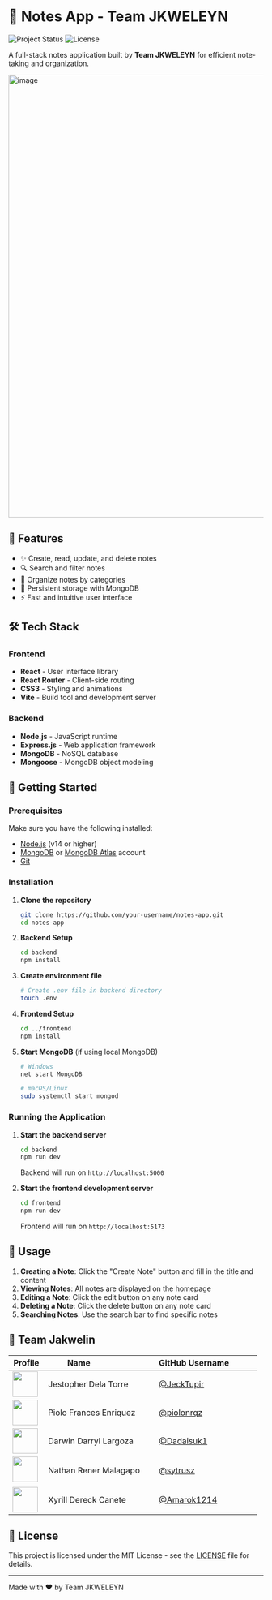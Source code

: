 # 📝 Notes App - Team JKWELEYN
![Project Status](https://img.shields.io/badge/Status-Prototype-blue)
![License](https://img.shields.io/badge/License-Educational%20Use-orange)

A full-stack notes application built by **Team JKWELEYN** for efficient note-taking and organization.

<img width="1923" height="873" alt="image" src="https://github.com/user-attachments/assets/c5899763-284c-46d8-bbea-1da1bd4e9022" />


## 🚀 Features

- ✨ Create, read, update, and delete notes
- 🔍 Search and filter notes
- 📂 Organize notes by categories
- 💾 Persistent storage with MongoDB
- ⚡ Fast and intuitive user interface

## 🛠️ Tech Stack

### Frontend
- **React** - User interface library
- **React Router** - Client-side routing
- **CSS3** - Styling and animations
- **Vite** - Build tool and development server

### Backend
- **Node.js** - JavaScript runtime
- **Express.js** - Web application framework
- **MongoDB** - NoSQL database
- **Mongoose** - MongoDB object modeling


## 🚦 Getting Started

### Prerequisites

Make sure you have the following installed:
- [Node.js](https://nodejs.org/) (v14 or higher)
- [MongoDB](https://www.mongodb.com/try/download/community) or [MongoDB Atlas](https://www.mongodb.com/cloud/atlas) account
- [Git](https://git-scm.com/)

### Installation

1. **Clone the repository**
   ```bash
   git clone https://github.com/your-username/notes-app.git
   cd notes-app
   ```

2. **Backend Setup**
   ```bash
   cd backend
   npm install
   ```

3. **Create environment file**
   ```bash
   # Create .env file in backend directory
   touch .env
   ```

4. **Frontend Setup**
   ```bash
   cd ../frontend
   npm install
   ```

5. **Start MongoDB** (if using local MongoDB)
   ```bash
   # Windows
   net start MongoDB
   
   # macOS/Linux
   sudo systemctl start mongod
   ```

### Running the Application

1. **Start the backend server**
   ```bash
   cd backend
   npm run dev
   ```
   Backend will run on `http://localhost:5000`

2. **Start the frontend development server**
   ```bash
   cd frontend
   npm run dev
   ```
   Frontend will run on `http://localhost:5173`


## 🎯 Usage

1. **Creating a Note**: Click the "Create Note" button and fill in the title and content
2. **Viewing Notes**: All notes are displayed on the homepage
3. **Editing a Note**: Click the edit button on any note card
4. **Deleting a Note**: Click the delete button on any note card
5. **Searching Notes**: Use the search bar to find specific notes

## 👥 Team Jakwelin

| Profile | Name                    | GitHub Username            |
|-----------------|-------------------------|----------------------------|
| <img src="https://avatars.githubusercontent.com/u/168988379?v=4" width="50"> | Jestopher Dela Torre       | [@JeckTupir](https://github.com/JeckTupir) |
| <img src="https://avatars.githubusercontent.com/u/114855573?v=4" width="50"> | Piolo Frances Enriquez     | [@piolonrqz](https://github.com/piolonrqz) |
| <img src="https://avatars.githubusercontent.com/u/112413548?v=4" width="50"> | Darwin Darryl Largoza      | [@Dadaisuk1](https://github.com/Dadaisuk1)  |
| <img src="https://avatars.githubusercontent.com/u/89176351?v=4" width="50">  | Nathan Rener Malagapo      | [@sytrusz](https://github.com/sytrusz)     |
| <img src="https://avatars.githubusercontent.com/u/169969184?v=4" width="50"> | Xyrill Dereck Canete       | [@Amarok1214](https://github.com/Amarok1214)  |

## 📝 License

This project is licensed under the MIT License - see the [LICENSE](LICENSE) file for details.

---

Made with ❤️ by Team JKWELEYN
